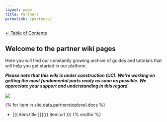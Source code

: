 ```yaml
---
layout: page
title: Partners
permalink: /partners/
---
```


[<- Table of Contents](index.md)

## Welcome to the partner wiki pages

Here you will find our constantly growing archive of guides and tutorials that will help you get started in our platform.

_**Please note that this wiki is under construction (UC). We're working on getting the most fundamental parts ready as soon as possible. We appreciate your support and understanding in this regard.**_

![](https://i.ibb.co/ggK6F8P/divider.png)

{% for item in site.data.partnerstoplevel.docs %}
* [{{ item.title }}]({{ item.url }})
{% endfor %}
